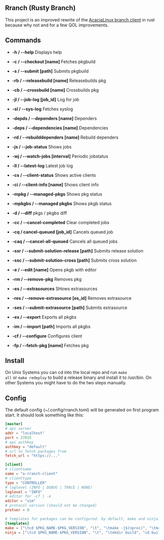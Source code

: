## Rranch (Rusty Branch)

This project is an improved rewrite of the [AcaciaLinux branch client](https://github.com/AcaciaLinux/branch) in rust because why not and for a few QOL improvements.

## Commands

* **-h / --help** Displays help

* **-c / --checkout [name]** Fetches pkgbuild

* **-s / --submit [path]** Submits pkgbuild

* **-rb / --releasebuild [name]** Releasebuilds pkg

* **-cb / --crossbuild [name]** Crossbuilds pkg

* **-jl / --job-log [job_id]** Log for job

* **-sl / --sys-log** Fetches syslog

* **-depds / --dependers [name]** Dependers

* **-deps / --dependencies [name]** Dependencies

* **-rd / --rebuilddependers [name]** Rebuild dependers

* **-js / --job-status** Shows jobs

* **-wj / --watch-jobs [interval]** Periodic jobstatus

* **-ll / --latest-log** Latest job log

* **-cs / --client-status** Shows active clients

* **-ci / --client-info [name]** Shows client info

* **-mpkg / --managed-pkgs** Shows pkg status

* **-mpkgbs / --managed pkgbs** Shows pkgb status

* **-d / --diff** pkgs / pkgbs diff

* **-cc / --cancel-completed** Clear completed jobs

* **-cq / cancel-queued [job_id]** Cancels queued job

* **-caq / --cancel-all-queued** Cancels all queued jobs

* **-ssr / --submit-solution-release [path]** Submits release solution

* **-ssc / --submit-solution-cross [path]** Submits cross solution

* **-e / --edit [name]** Opens pkgb with editor

* **-rm / --remove-pkg** Removes pkg

* **-es / --extrasources** SHows extrasources

* **-res / --remove-extrasource [es_id]** Removes extrasource

* **-ses / --submit-extrasource [path]** Submits extrasource

* **-ex / --export** Exports all pkgbs

* **-im / --import [path]** Imports all pkgbs

* **-cf / --configure** Configures client

* **-fp / --fetch-pkg [name]** Fetches pkg

## Install

On Unix Systems you can cd into the local repo and run <code>make all</code> or <code>make redeploy</code> to build a release binary and install it to /usr/bin. On other Systems you might have to do the two steps manually.

## Config

The default config (~/.config/rranch.toml) will be generated on first program start. It should look something like this:

```toml
[master]
# api server
addr = "localhost"
port = 27015
# api authkey
authkey = "default"
# url to fetch packages from
fetch_url = "https://..."

[client]
# clientname
name = "a-rranch-client"
# clienttype
type = "CONTROLLER"
# loglevel (INFO | DEBUG | TRACE | NONE)
loglevel = "INFO"
# editor for -cf | -e
editor = "vim"
# protocol version (should not be changed)
protver = 0

# templates for packages can be configured. by default, make and ninja will be set up, but feel free to add your own
[templates]
make = ["\tcd $PKG_NAME-$PKG_VERSION", "\t", "\tmake -j$(nproc)", "\tmake DESTDIR=$PKG_INSTALL_DIR install"]
ninja = ["\tcd $PKG_NAME-$PKG_VERSION", "\t", "\tmkdir build", "cd build", "\tDESTDIR=$PKG_INSTALL_DIR ninja install"]
```
